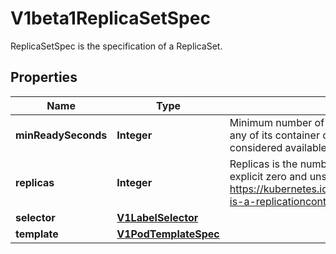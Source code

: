 

# V1beta1ReplicaSetSpec

ReplicaSetSpec is the specification of a ReplicaSet.
## Properties

Name | Type | Description | Notes
------------ | ------------- | ------------- | -------------
**minReadySeconds** | **Integer** | Minimum number of seconds for which a newly created pod should be ready without any of its container crashing, for it to be considered available. Defaults to 0 (pod will be considered available as soon as it is ready) |  [optional]
**replicas** | **Integer** | Replicas is the number of desired replicas. This is a pointer to distinguish between explicit zero and unspecified. Defaults to 1. More info: https://kubernetes.io/docs/concepts/workloads/controllers/replicationcontroller/#what-is-a-replicationcontroller |  [optional]
**selector** | [**V1LabelSelector**](V1LabelSelector.md) |  |  [optional]
**template** | [**V1PodTemplateSpec**](V1PodTemplateSpec.md) |  |  [optional]



